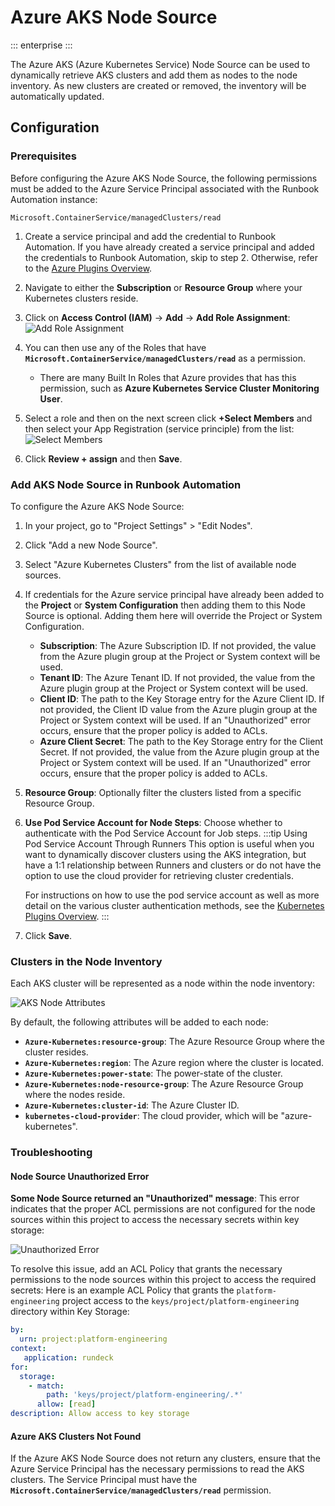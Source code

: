 # Azure AKS Node Source

::: enterprise
:::

The Azure AKS (Azure Kubernetes Service) Node Source can be used to dynamically retrieve AKS clusters and add them as nodes to the node inventory. As new clusters are created or removed, the inventory will be automatically updated.

## Configuration

### Prerequisites

Before configuring the Azure AKS Node Source, the following permissions must be added to the Azure Service Principal associated with the Runbook Automation instance:
```
Microsoft.ContainerService/managedClusters/read
```

1. Create a service principal and add the credential to Runbook Automation. If you have already created a service principal and added the credentials to Runbook Automation, skip to step 2. Otherwise, refer to the [Azure Plugins Overview](/manual/plugins/azure-plugins-overview).<br>

2. Navigate to either the **Subscription** or **Resource Group** where your Kubernetes clusters reside.

3. Click on **Access Control (IAM)** -> **Add** -> **Add Role Assignment**:
    ![Add Role Assignment](/assets/img/azure-add-role-assignment.png)

4. You can then use any of the Roles that have **`Microsoft.ContainerService/managedClusters/read`** as a permission.
    * There are many Built In Roles that Azure provides that has this permission, such as **Azure Kubernetes Service Cluster Monitoring User**.
   
5. Select a role and then on the next screen click **+Select Members** and then select your App Registration (service principle) from the list:
    ![Select Members](/assets/img/azure-select-members.png)

6. Click **Review + assign** and then **Save**.

### Add AKS Node Source in Runbook Automation
To configure the Azure AKS Node Source:

1. In your project, go to "Project Settings" > "Edit Nodes".<br>

2. Click "Add a new Node Source".
3. Select "Azure Kubernetes Clusters" from the list of available node sources.
4. If credentials for the Azure service principal have already been added to the **Project** or **System Configuration** then adding them to this Node Source is optional. Adding them here will override the Project or System Configuration.
   - **Subscription**: The Azure Subscription ID. If not provided, the value from the Azure plugin group at the Project or System context will be used.
   - **Tenant ID**: The Azure Tenant ID. If not provided, the value from the Azure plugin group at the Project or System context will be used.
   - **Client ID**: The path to the Key Storage entry for the Azure Client ID. If not provided, the Client ID value from the Azure plugin group at the Project or System context will be used. If an "Unauthorized" error occurs, ensure that the proper policy is added to ACLs.
   - **Azure Client Secret**: The path to the Key Storage entry for the Client Secret. If not provided, the value from the Azure plugin group at the Project or System context will be used. If an "Unauthorized" error occurs, ensure that the proper policy is added to ACLs.
5. **Resource Group**: Optionally filter the clusters listed from a specific Resource Group.
6. **Use Pod Service Account for Node Steps**: Choose whether to authenticate with the Pod Service Account for Job steps.
   :::tip Using Pod Service Account Through Runners
   This option is useful when you want to dynamically discover clusters using the AKS integration, but have a 1:1 relationship between Runners and clusters or do not have the option to use the cloud provider for retrieving cluster credentials.

   For instructions on how to use the pod service account as well as more detail on the various cluster authentication methods, see the [Kubernetes Plugins Overview](/manual/plugins/kubernetes-plugins-overview.md).
   :::
7. Click **Save**.

### Clusters in the Node Inventory

Each AKS cluster will be represented as a node within the node inventory:

![AKS Node Attributes](/assets/img/ask-clusters-as-nodes.png)<br>

By default, the following attributes will be added to each node:

* **`Azure-Kubernetes:resource-group`**: The Azure Resource Group where the cluster resides.
* **`Azure-Kubernetes:region`**: The Azure region where the cluster is located.
* **`Azure-Kubernetes:power-state`**: The power-state of the cluster.
* **`Azure-Kubernetes:node-resource-group`**: The Azure Resource Group where the nodes reside.
* **`Azure-Kubernetes:cluster-id`**: The Azure Cluster ID.
* **`kubernetes-cloud-provider`**: The cloud provider, which will be "azure-kubernetes".

### Troubleshooting

#### Node Source Unauthorized Error

**Some Node Source returned an "Unauthorized" message**: This error indicates that the proper ACL permissions are not configured for the node sources within this project to access the necessary secrets within key storage:

![Unauthorized Error](/assets/img/node-source-unauthorized-error.png)<br>

To resolve this issue, add an ACL Policy that grants the necessary permissions to the node sources within this project to access the required secrets:
Here is an example ACL Policy that grants the `platform-engineering` project access to the `keys/project/platform-engineering` directory within Key Storage:
```yaml
by:
  urn: project:platform-engineering
context: 
   application: rundeck
for:
  storage:
    - match: 
        path: 'keys/project/platform-engineering/.*'
      allow: [read] 
description: Allow access to key storage
```

#### Azure AKS Clusters Not Found
If the Azure AKS Node Source does not return any clusters, ensure that the Azure Service Principal has the necessary permissions to read the AKS clusters. 
The Service Principal must have the **`Microsoft.ContainerService/managedClusters/read`** permission.